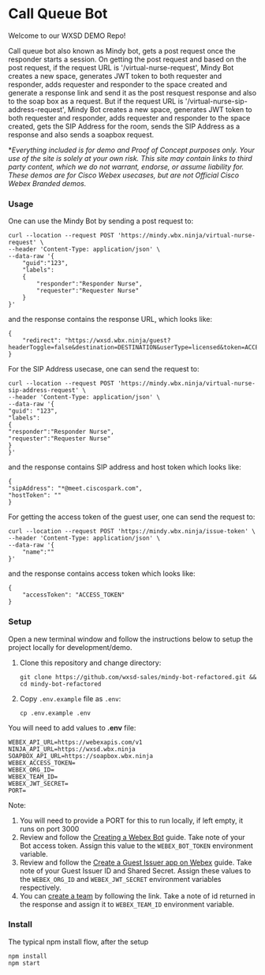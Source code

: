 # Call Queue Bot

Welcome to our WXSD DEMO Repo! <!-- Keep this here --> 

Call queue bot also known as Mindy bot, gets a post request once the responder starts a session. On getting the post request and based on the post request, if the request URL is '/virtual-nurse-request', Mindy Bot creates a new space, generates JWT token to both requester and responder, adds requester and responder to the space created and generate a response link and send it as the post resquest response and also to the soap box as a request. But if the request URL is '/virtual-nurse-sip-address-request', Mindy Bot creates a new space, generates JWT token to both requester and responder, adds requester and responder to the space created, gets the SIP Address for the room, sends the SIP Address as a response and also sends a soapbox request.


<!-- Keep the following here -->  
 *_Everything included is for demo and Proof of Concept purposes only. Your use of the site is solely at your own risk. This site may contain links to third party content, which we do not warrant, endorse, or assume liability for. These demos are for Cisco Webex usecases, but are not Official Cisco Webex Branded demos._
 
 
### Usage

One can use the Mindy Bot by sending a post request to:

```
curl --location --request POST 'https://mindy.wbx.ninja/virtual-nurse-request' \
--header 'Content-Type: application/json' \
--data-raw '{
    "guid":"123",
    "labels":
    {
        "responder":"Responder Nurse",
        "requester":"Requester Nurse"
    }
}'
```

and the response contains the response URL, which looks like:

```
{
    "redirect": "https://wxsd.wbx.ninja/guest?headerToggle=false&destination=DESTINATION&userType=licensed&token=ACCESS_TOKEN"
}

```
For the SIP Address usecase, one can send the request to:

```
curl --location --request POST 'https://mindy.wbx.ninja/virtual-nurse-sip-address-request' \
--header 'Content-Type: application/json' \
--data-raw '{
"guid": "123",
"labels":
{
"responder":"Responder Nurse",
"requester":"Requester Nurse"
}
}'
```

and the response contains SIP address and host token which looks like:

```
{
"sipAddress": "*@meet.ciscospark.com",
"hostToken": ""
}
```
For getting the access token of the guest user, one can send the request to:

```
curl --location --request POST 'https://mindy.wbx.ninja/issue-token' \
--header 'Content-Type: application/json' \
--data-raw '{
    "name":""
}' 
```

and the response contains access token which looks like:

```
{
    "accessToken": "ACCESS_TOKEN"
}
```


### Setup

Open a new terminal window and follow the instructions below to setup the project locally for development/demo.

1. Clone this repository and change directory:

   ```
   git clone https://github.com/wxsd-sales/mindy-bot-refactored.git && cd mindy-bot-refactored
   ```

2. Copy `.env.example` file as `.env`:
   ```
   cp .env.example .env
   ```

You will need to add values to **.env** file:

```
WEBEX_API_URL=https://webexapis.com/v1
NINJA_API_URL=https://wxsd.wbx.ninja
SOAPBOX_API_URL=https://soapbox.wbx.ninja
WEBEX_ACCESS_TOKEN=
WEBEX_ORG_ID=
WEBEX_TEAM_ID=
WEBEX_JWT_SECRET=
PORT=
```
Note:

1. You will need to provide a PORT for this to run locally, if left empty, it runs on port 3000
2. Review and follow the [Creating a Webex Bot](https://developer.webex.com/docs/bots#creating-a-webex-bot) guide.
   Take note of your Bot access token. Assign this value to the `WEBEX_BOT_TOKEN` environment variable.
3. Review and follow the [Create a Guest Issuer app on Webex](https://developer.webex.com/docs/guest-issuer#guest-issuer-app) guide.
   Take note of your Guest Issuer ID and Shared Secret. Assign these values to the `WEBEX_ORG_ID`
   and `WEBEX_JWT_SECRET` environment variables respectively.
4. You can [create a team](https://developer.webex.com/docs/api/v1/teams/create-a-team) by following the link. Take a note of id returned in the response and assign it to `WEBEX_TEAM_ID` environment variable.

### Install

The typical npm install flow, after the setup

```
npm install
npm start
```
